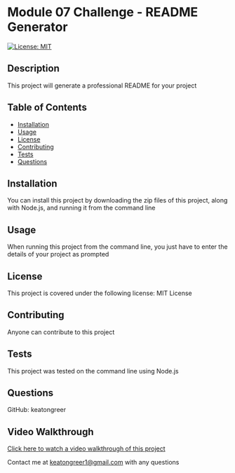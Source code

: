# Module 07 Challenge - README Generator
    
[![License: MIT](https://img.shields.io/badge/License-MIT-yellow.svg)](https://opensource.org/licenses/MIT)

## Description
This project will generate a professional README for your project

## Table of Contents
- [Installation](#installation)
- [Usage](#usage)
- [License](#license)
- [Contributing](#contributing)
- [Tests](#tests)
- [Questions](#questions)

## Installation
You can install this project by downloading the zip files of this project, along with Node.js, and running it from the command line

## Usage
When running this project from the command line, you just have to enter the details of your project as prompted

## License
This project is covered under the following license: MIT License

## Contributing
Anyone can contribute to this project

## Tests
This project was tested on the command line using Node.js

## Questions
GitHub: keatongreer

## Video Walkthrough
[Click here to watch a video walkthrough of this project](https://youtu.be/rr-RONMVPRM)

Contact me at keatongreer1@gmail.com with any questions
